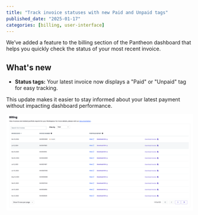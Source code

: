 ```yaml
---
title: "Track invoice statuses with new Paid and Unpaid tags"
published_date: "2025-01-17"
categories: [billing, user-interface]
---
```

We’ve added a feature to the billing section of the Pantheon dashboard that helps you quickly check the status of your most recent invoice.

## What's new

* **Status tags:** Your latest invoice now displays a "Paid" or "Unpaid" tag for easy tracking.

This update makes it easier to stay informed about your latest payment without impacting dashboard performance.

![New invoice status tags](../images/release-notes/2024/invoice-tags.png)
